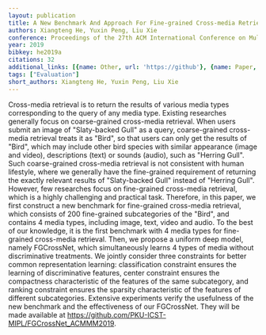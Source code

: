```yaml
---
layout: publication
title: A New Benchmark And Approach For Fine-grained Cross-media Retrieval
authors: Xiangteng He, Yuxin Peng, Liu Xie
conference: Proceedings of the 27th ACM International Conference on Multimedia
year: 2019
bibkey: he2019a
citations: 32
additional_links: [{name: Other, url: 'https://github'}, {name: Paper, url: 'https://arxiv.org/abs/1907.04476'}]
tags: ["Evaluation"]
short_authors: Xiangteng He, Yuxin Peng, Liu Xie
---
```

Cross-media retrieval is to return the results of various media types
corresponding to the query of any media type. Existing researches generally
focus on coarse-grained cross-media retrieval. When users submit an image of
"Slaty-backed Gull" as a query, coarse-grained cross-media retrieval treats it
as "Bird", so that users can only get the results of "Bird", which may include
other bird species with similar appearance (image and video), descriptions
(text) or sounds (audio), such as "Herring Gull". Such coarse-grained
cross-media retrieval is not consistent with human lifestyle, where we
generally have the fine-grained requirement of returning the exactly relevant
results of "Slaty-backed Gull" instead of "Herring Gull". However, few
researches focus on fine-grained cross-media retrieval, which is a highly
challenging and practical task. Therefore, in this paper, we first construct a
new benchmark for fine-grained cross-media retrieval, which consists of 200
fine-grained subcategories of the "Bird", and contains 4 media types, including
image, text, video and audio. To the best of our knowledge, it is the first
benchmark with 4 media types for fine-grained cross-media retrieval. Then, we
propose a uniform deep model, namely FGCrossNet, which simultaneously learns 4
types of media without discriminative treatments. We jointly consider three
constraints for better common representation learning: classification
constraint ensures the learning of discriminative features, center constraint
ensures the compactness characteristic of the features of the same subcategory,
and ranking constraint ensures the sparsity characteristic of the features of
different subcategories. Extensive experiments verify the usefulness of the new
benchmark and the effectiveness of our FGCrossNet. They will be made available
at https://github.com/PKU-ICST-MIPL/FGCrossNet_ACMMM2019.